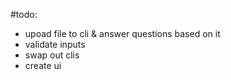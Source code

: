 #todo:
- upoad file to cli & answer questions based on it
- validate inputs
- swap out clis
- create ui
